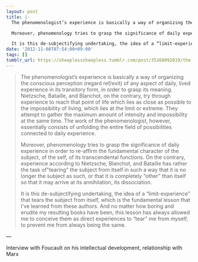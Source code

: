 ```yaml
---
layout: post
title: |-
  The phenomenologist’s experience is basically a way of organizing the conscious perception (regard ref/exit) of any aspect of daily, lived experience in its transitory form, in order to grasp its meaning. Nietzsche, Bataille, and Blanchot, on the contrary, try through experience to reach that point of life which lies as close as possible to the impossibility of living, which lies at the limit or extreme. They attempt to gather the maximum amount of intensity and impossibility at the same time. The work of the phenomenologist, however, essentially consists of unfolding the entire field of possibilities connected to daily experience.

  Moreover, phenomenology tries to grasp the significance of daily experience in order to re-affirm the fundamental character of the subject, of the self, of its transcendental functions. On the contrary, experience according to Nietzsche, Blanchot, and Bataille has rather the task of"tearing" the subject from itself in such a way that it is no longer the subject as such, or that it is completely “other” than itself so that it may arrive at its annihilation, its dissociation.

  It is this de-subjectifying undertaking, the idea of a “limit-experience” that tears the subject from itself, which is the fundamental lesson that I’ve learned from these authors. And no matter how boring and erudite my resulting books have been, this lesson has always allowed me to conceive them as direct experiences to “tear” me from myself, to prevent me from always being the same.
date: '2012-11-08T07:54:00+09:00'
tags: []
tumblr_url: https://sheeplesssheepless.tumblr.com/post/35268092819/the-phenomenologists-experience-is-basically-a
---
```

> The phenomenologist’s experience is basically a way of organizing the conscious perception (regard ref/exit) of any aspect of daily, lived experience in its transitory form, in order to grasp its meaning. Nietzsche, Bataille, and Blanchot, on the contrary, try through experience to reach that point of life which lies as close as possible to the impossibility of living, which lies at the limit or extreme. They attempt to gather the maximum amount of intensity and impossibility at the same time. The work of the phenomenologist, however, essentially consists of unfolding the entire field of possibilities connected to daily experience.
> 
> Moreover, phenomenology tries to grasp the significance of daily experience in order to re-affirm the fundamental character of the subject, of the self, of its transcendental functions. On the contrary, experience according to Nietzsche, Blanchot, and Bataille has rather the task of"tearing" the subject from itself in such a way that it is no longer the subject as such, or that it is completely “other” than itself so that it may arrive at its annihilation, its dissociation.
> 
> It is this de-subjectifying undertaking, the idea of a “limit-experience” that tears the subject from itself, which is the fundamental lesson that I’ve learned from these authors. And no matter how boring and erudite my resulting books have been, this lesson has always allowed me to conceive them as direct experiences to “tear” me from myself, to prevent me from always being the same.

—

Interview with Foucault on his intellectual development, relationship with Marx

  

